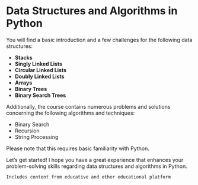 # Data Structures and Algorithms in Python
You will find a basic introduction and a few challenges for the following data structures:

- **Stacks**
- **Singly Linked Lists**
- **Circular Linked Lists**
- **Doubly Linked Lists**
- **Arrays**
- **Binary Trees**
- **Binary Search Trees**

Additionally, the course contains numerous problems and solutions concerning the following algorithms and techniques:

- Binary Search
- Recursion
- String Processing

Please note that this requires basic familiarity with Python.

Let’s get started! I hope you have a great experience that enhances your problem-solving skills regarding data structures and algorithms in Python.


`Includes content from educative and other educational platform`